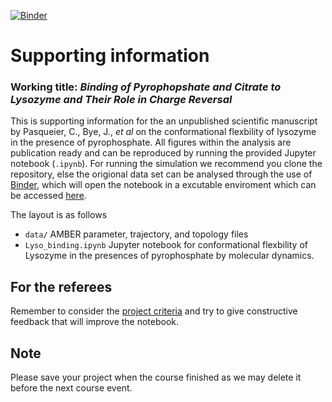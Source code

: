 [![Binder](https://mybinder.org/badge.svg)](https://mybinder.org/v2/gh/teokem/project-work-SHervoe-Hansen/master?filepath=Lyso_binding.ipynb)
# Supporting information

### Working title: _Binding of Pyrophopshate and Citrate to Lysozyme and Their Role in Charge Reversal_
This is supporting information for the an unpublished scientific manuscript by Pasqueier, C., Bye, J., _et al_ on the conformational flexbility of lysozyme in the presence of pyrophosphate. All figures within the analysis are publication ready and can be reproduced by running the provided Jupyter notebook (`.ipynb`). For running the simulation we recommend you clone the repository, else the origional data set can be analysed through the use of [Binder](https://mybinder.org), which will open the notebook in a excutable enviroment which can be accessed [here](https://mybinder.org/v2/gh/teokem/project-work-SHervoe-Hansen/master?filepath=Lyso_binding.ipynb).

The layout is as follows

- `data/` AMBER parameter, trajectory, and topology files 
- `Lyso_binding.ipynb` Jupyter notebook for conformational flexbility of Lysozyme in the presences of pyrophosphate by molecular dynamics.

## For the referees
Remember to consider the [project criteria](http://github.com/mlund/jupyter-course) and try to give constructive feedback that will improve the notebook.

## Note
Please save your project when the course finished as we may delete it before the next course event.
